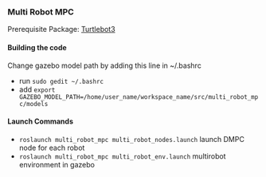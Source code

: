 ### Multi Robot MPC  
Prerequisite Package: [Turtlebot3](https://emanual.robotis.com/docs/en/platform/turtlebot3/simulation/)

#### Building the code    
Change gazebo model path by adding this line in ~/.bashrc  
* run ```sudo gedit ~/.bashrc```  
* add ```export GAZEBO_MODEL_PATH=/home/user_name/workspace_name/src/multi_robot_mpc/models```

#### Launch Commands  
* ```roslaunch multi_robot_mpc multi_robot_nodes.launch``` launch DMPC node for each robot
* ```roslaunch multi_robot_mpc multi_robot_env.launch``` multirobot environment in gazebo
